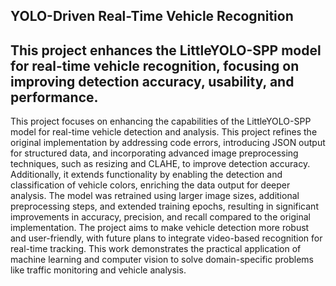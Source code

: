 ## YOLO-Driven Real-Time Vehicle Recognition

## This project enhances the LittleYOLO-SPP model for real-time vehicle recognition, focusing on improving detection accuracy, usability, and performance. 

This project focuses on enhancing the capabilities of the LittleYOLO-SPP model for real-time vehicle detection and analysis. This project refines the original implementation by addressing code errors, introducing JSON output for structured data, and incorporating advanced image preprocessing techniques, such as resizing and CLAHE, to improve detection accuracy. Additionally, it extends functionality by enabling the detection and classification of vehicle colors, enriching the data output for deeper analysis. The model was retrained using larger image sizes, additional preprocessing steps, and extended training epochs, resulting in significant improvements in accuracy, precision, and recall compared to the original implementation. The project aims to make vehicle detection more robust and user-friendly, with future plans to integrate video-based recognition for real-time tracking. This work demonstrates the practical application of machine learning and computer vision to solve domain-specific problems like traffic monitoring and vehicle analysis.
